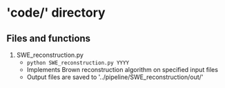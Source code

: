# 'code/' directory

## Files and functions
1. SWE_reconstruction.py
   - ``` python SWE_reconstruction.py YYYY ```
   - Implements Brown reconstruction algorithm on specified input files
   - Output files are saved to '../pipeline/SWE_reconstruction/out/'
  
